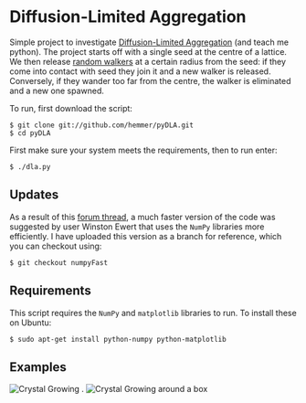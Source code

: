 Diffusion-Limited Aggregation
=============================

Simple project to investigate [Diffusion-Limited Aggregation](http://en.wikipedia.org/wiki/Diffusion-limited_aggregation) (and teach me python). The project starts off with a single seed at the centre of a lattice. We then release [random walkers](http://en.wikipedia.org/wiki/Random_walk) at a certain radius from the seed: if they come into contact with seed they join it and a new walker is released. Conversely, if they wander too far from the centre, the walker is eliminated and a new one spawned.

To run, first download the script:

    $ git clone git://github.com/hemmer/pyDLA.git
    $ cd pyDLA

First make sure your system meets the requirements, then to run enter:

    $ ./dla.py

Updates
-------

As a result of this [forum thread](http://codereview.stackexchange.com/questions/4336/code-review-of-small-scientific-project-particuarly-array-vs-list-perform), a much faster version of the code was suggested by user Winston Ewert that uses the `NumPy` libraries more efficiently. I have uploaded this version as a branch for reference, which you can checkout using:

    $ git checkout numpyFast


Requirements
------------

This script requires the `NumPy` and `matplotlib` libraries to run. To install these on Ubuntu:

    $ sudo apt-get install python-numpy python-matplotlib
        

Examples
--------

![Crystal Growing](https://raw.githubusercontent.com/hemmer/pyDLA/master/img/n50000.png) . 
![Crystal Growing around a box](https://raw.githubusercontent.com/hemmer/pyDLA/master/img//n20000.png)

